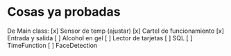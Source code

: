 # Cosas ya probadas

De Main class:
[x] Sensor de temp (ajustar)
[x] Cartel de funcionamiento
[x] Entrada y salida
[ ] Alcohol en gel
[ ] Lector de tarjetas
[ ] SQL
[ ] TimeFunction
[ ] FaceDetection

